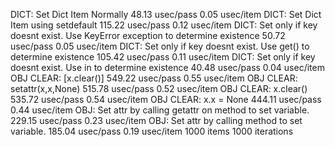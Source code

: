 DICT: Set Dict Item Normally  48.13 usec/pass  0.05 usec/item
DICT: Set Dict Item using setdefault 115.22 usec/pass  0.12 usec/item
DICT: Set only if key doesnt exist. Use KeyError exception to determine existence  50.72 usec/pass  0.05 usec/item
DICT: Set only if key doesnt exist. Use get() to determine existence 105.42 usec/pass  0.11 usec/item
DICT: Set only if key doesnt exist. Use in to determine existence  40.48 usec/pass  0.04 usec/item
OBJ CLEAR: [x.clear()] 549.22 usec/pass  0.55 usec/item
OBJ CLEAR: setattr(x,x,None) 515.78 usec/pass  0.52 usec/item
OBJ CLEAR: x.clear() 535.72 usec/pass  0.54 usec/item
OBJ CLEAR: x.x = None 444.11 usec/pass  0.44 usec/item
OBJ: Set attr by calling getattr on method to set variable. 229.15 usec/pass  0.23 usec/item
OBJ: Set attr by calling method to set variable. 185.04 usec/pass  0.19 usec/item
1000 items
1000 iterations
